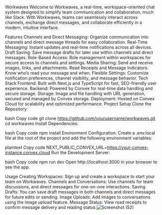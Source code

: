 Workwaves
Welcome to Workwaves, a real-time, workspace-oriented chat system designed to simplify team communication and collaboration, much like Slack. With Workwaves, teams can seamlessly interact across channels, exchange direct messages, and collaborate efficiently in a modern, intuitive interface.

Features
Channels and Direct Messaging: Organize communication into channels and direct message threads for easy collaboration.
Real-Time Messaging: Instant updates and real-time notifications across all devices.
Draft Saving: Save message drafts for later use within channels and direct messages.
Role-Based Access: Role management within workspaces for secure access to channels and settings.
Media Sharing: Send and receive images, links, and attachments.
Read Receipts and Message Indicators: Know who’s read your message and when.
Flexible Settings: Customize notification preferences, channel visibility, and message behavior.
Tech Stack
Frontend: Built with Next.js and TypeScript for fast, SEO-friendly user experience.
Backend: Powered by Convex for real-time data handling and secure storage.
Storage: Image and file handling with URL generation, secured and managed by Convex storage.
Deployment: Hosted on Convex Cloud for scalability and optimized performance.
Project Setup
Clone the Repository:

bash
Copy code
git clone https://github.com/yourusername/workwaves.git
cd workwaves
Install Dependencies:

bash
Copy code
npm install
Environment Configuration: Create a .env.local file at the root of the project and add the following environment variables:

plaintext
Copy code
NEXT_PUBLIC_CONVEX_URL=https://your-convex-instance.convex.cloud
Run the Development Server:

bash
Copy code
npm run dev
Open http://localhost:3000 in your browser to see the app.

Usage
Creating Workspaces: Sign up and create a workspace to start your team on Workwaves.
Channels and Conversations: Use channels for team discussions, and direct messages for one-on-one interactions.
Saving Drafts: You can save draft messages in both channels and direct messages for future edits or sending.
Image Uploads: Add images to conversations using the image upload feature.
Message Status: View read receipts to confirm message delivery and reading status.![Screenshot (52)](https://github.com/user-attachments/assets/f2d5032e-b820-4ecb-9591-86a94d17d11a)


